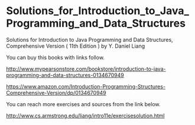 # Solutions_for_Introduction_to_Java_Programming_and_Data_Structures
Solutions for Introduction to Java Programming and Data Structures, Comprehensive Version ( 11th Edition ) by Y. Daniel Liang

You can buy this books with links follow.

http://www.mypearsonstore.com/bookstore/introduction-to-java-programming-and-data-structures-0134670949

https://www.amazon.com/Introduction-Programming-Structures-Comprehensive-Version/dp/0134670949

You can reach  more exercises and sources from the link below.

http://www.cs.armstrong.edu/liang/intro11e/exercisesolution.html
